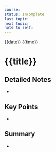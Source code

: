 ```yaml
---
course:
status: Incomplete
last topic:
next topic: 
note to self:
---
```


{{date}} {{time}}

# {{title}}

## Detailed Notes

-

## Key Points

-

## Summary

-